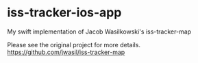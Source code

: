 # iss-tracker-ios-app
My swift implementation of Jacob Wasilkowski's iss-tracker-map

Please see the original project for more details.
https://github.com/jwasil/iss-tracker-map
